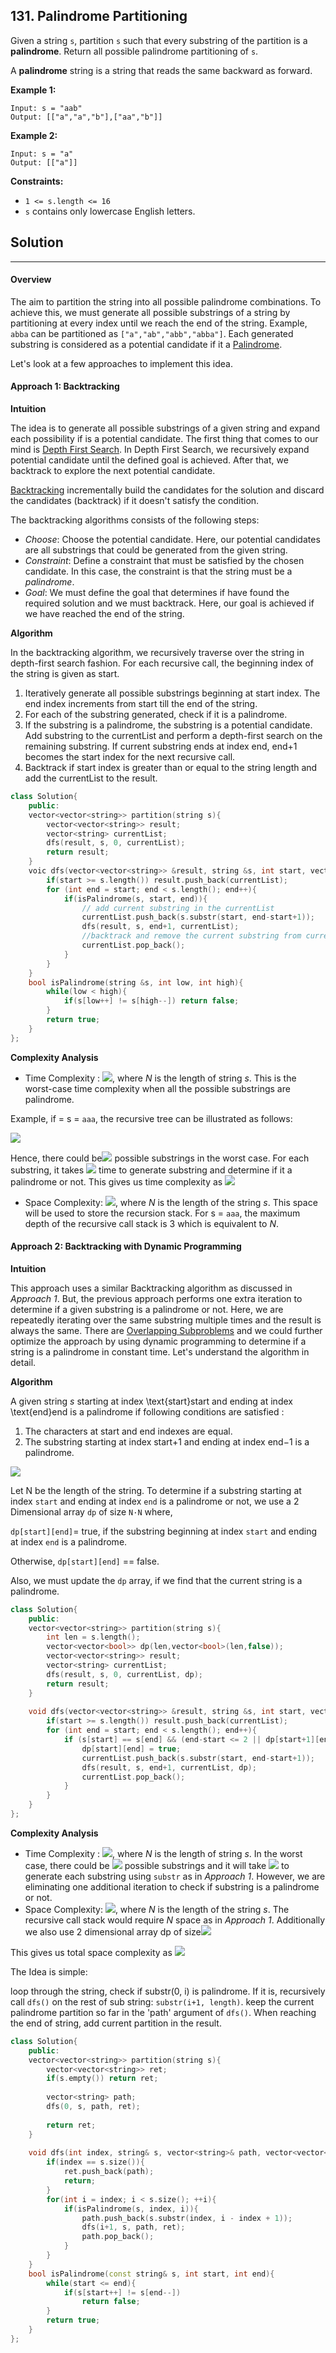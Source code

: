 ﻿## 131. Palindrome Partitioning

Given a string `s`, partition `s` such that every substring of the partition is a **palindrome**. Return all possible palindrome partitioning of `s`.

A **palindrome** string is a string that reads the same backward as forward.

 

**Example 1:**

```
Input: s = "aab"
Output: [["a","a","b"],["aa","b"]]
```

**Example 2:**

```
Input: s = "a"
Output: [["a"]]
```

 

**Constraints:**

- `1 <= s.length <= 16`
- `s` contains only lowercase English letters.





## Solution

------

#### Overview

The aim to partition the string into all possible palindrome combinations. To achieve this, we must generate all possible substrings of a string by partitioning at every index until we reach the end of the string. Example, `abba` can be partitioned as `["a","ab","abb","abba"]`. Each generated substring is considered as a potential candidate if it a [Palindrome](https://en.wikipedia.org/wiki/Palindrome).

Let's look at a few approaches to implement this idea.

#### Approach 1: Backtracking

**Intuition**

The idea is to generate all possible substrings of a given string and expand each possibility if is a potential candidate. The first thing that comes to our mind is [Depth First Search](https://en.wikipedia.org/wiki/Depth-first_search). In Depth First Search, we recursively expand potential candidate until the defined goal is achieved. After that, we backtrack to explore the next potential candidate.

[Backtracking](https://en.wikipedia.org/wiki/Backtracking) incrementally build the candidates for the solution and discard the candidates (backtrack) if it doesn't satisfy the condition.

The backtracking algorithms consists of the following steps:

- *Choose*: Choose the potential candidate. Here, our potential candidates are all substrings that could be generated from the given string.
- *Constraint*: Define a constraint that must be satisfied by the chosen candidate. In this case, the constraint is that the string must be a *palindrome*.
- *Goal*: We must define the goal that determines if have found the required solution and we must backtrack. Here, our goal is achieved if we have reached the end of the string.

**Algorithm**

In the backtracking algorithm, we recursively traverse over the string in depth-first search fashion. For each recursive call, the beginning index of the string is given as start.

1. Iteratively generate all possible substrings beginning at start index. The end index increments from start till the end of the string.
2. For each of the substring generated, check if it is a palindrome.
3. If the substring is a palindrome, the substring is a potential candidate. Add substring to the currentList and perform a depth-first search on the remaining substring. If current substring ends at index end, end+1 becomes the start index for the next recursive call.
4. Backtrack if start index is greater than or equal to the string length and add the currentList to the result.

```cpp
class Solution{
    public:
    vector<vector<string>> partition(string s){
        vector<vector<string>> result;
        vector<string> currentList;
        dfs(result, s, 0, currentList);
        return result;
    }
    voic dfs(vector<vector<string>> &result, string &s, int start, vector<string> &currentList){
        if(start >= s.length()) result.push_back(currentList);
        for (int end = start; end < s.length(); end++){
            if(isPalindrome(s, start, end)){
                // add current substring in the currentList
                currentList.push_back(s.substr(start, end-start+1));
                dfs(result, s, end+1, currentList);
                //backtrack and remove the current substring from currentList
                currentList.pop_back();
            }
        }
    }
    bool isPalindrome(string &s, int low, int high){
        while(low < high){
            if(s[low++] != s[high--]) return false;
        }
        return true;
    }
};
```

**Complexity Analysis**

- Time Complexity : ![](https://shengbucket.oss-cn-hangzhou.aliyuncs.com/pics/YdomL.jpg), where *N* is the length of string *s*. This is the worst-case time complexity when all the possible substrings are palindrome.

Example, if = s = `aaa`, the recursive tree can be illustrated as follows:

![](https://shengbucket.oss-cn-hangzhou.aliyuncs.com/pics/Fnw6U.jpg)

Hence, there could be![](https://shengbucket.oss-cn-hangzhou.aliyuncs.com/pics/aKrbU.jpg) possible substrings in the worst case. For each substring, it takes ![](https://shengbucket.oss-cn-hangzhou.aliyuncs.com/pics/ZMajY.jpg) time to generate substring and determine if it a palindrome or not. This gives us time complexity as ![](https://shengbucket.oss-cn-hangzhou.aliyuncs.com/pics/1QT1U.jpg)

- Space Complexity: ![](https://shengbucket.oss-cn-hangzhou.aliyuncs.com/pics/ZMajY.jpg), where *N* is the length of the string *s*. This space will be used to store the recursion stack. For s = `aaa`, the maximum depth of the recursive call stack is 3 which is equivalent to *N*.



#### Approach 2: Backtracking with Dynamic Programming

**Intuition**

This approach uses a similar Backtracking algorithm as discussed in *Approach 1*. But, the previous approach performs one extra iteration to determine if a given substring is a palindrome or not. Here, we are repeatedly iterating over the same substring multiple times and the result is always the same. There are [Overlapping Subproblems](https://en.wikipedia.org/wiki/Overlapping_subproblems) and we could further optimize the approach by using dynamic programming to determine if a string is a palindrome in constant time. Let's understand the algorithm in detail.

**Algorithm**

A given string *s* starting at index \text{start}start and ending at index \text{end}end is a palindrome if following conditions are satisfied :

1. The characters at start and end indexes are equal.
2. The substring starting at index start+1 and ending at index end−1 is a palindrome.

![](https://shengbucket.oss-cn-hangzhou.aliyuncs.com/pics/wjqgG.jpg)

Let N be the length of the string. To determine if a substring starting at index `start` and ending at index `end` is a palindrome or not, we use a 2 Dimensional array `dp` of size `N·N` where,

`dp[start][end]`= true, if the substring beginning at index `start` and ending at index `end` is a palindrome.

Otherwise, `dp[start][end]` == false.

Also, we must update the `dp` array, if we find that the current string is a palindrome.

```cpp
class Solution{
    public:
    vector<vector<string>> partition(string s){
        int len = s.length();
        vector<vector<bool>> dp(len,vector<bool>(len,false));
        vector<vector<string>> result;
        vector<string> currentList;
        dfs(result, s, 0, currentList, dp);
        return result;
    }
    
    void dfs(vector<vector<string>> &result, string &s, int start, vector<string> &currentList, vector<vector<bool>> &dp){
        if(start >= s.length()) result.push_back(currentList);
        for (int end = start; end < s.length(); end++){
            if (s[start] == s[end] && (end-start <= 2 || dp[start+1][end-1])){
                dp[start][end] = true;
                currentList.push_back(s.substr(start, end-start+1));
                dfs(result, s, end+1, currentList, dp);
                currentList.pop_back();
            }
        }
    }
};
```

**Complexity Analysis**

- Time Complexity : ![](https://shengbucket.oss-cn-hangzhou.aliyuncs.com/pics/qOCtg.jpg), where *N* is the length of string *s*. In the worst case, there could be ![](https://shengbucket.oss-cn-hangzhou.aliyuncs.com/pics/HEJSH.jpg) possible substrings and it will take ![](https://shengbucket.oss-cn-hangzhou.aliyuncs.com/pics/FziiT.jpg) to generate each substring using `substr` as in *Approach 1*. However, we are eliminating one additional iteration to check if substring is a palindrome or not.
- Space Complexity: ![](https://shengbucket.oss-cn-hangzhou.aliyuncs.com/pics/HcOv3.jpg), where *N* is the length of the string *s*. The recursive call stack would require *N* space as in *Approach 1*. Additionally we also use 2 dimensional array dp of size![](https://shengbucket.oss-cn-hangzhou.aliyuncs.com/pics/LdZSv.jpg)

This gives us total space complexity as ![](https://shengbucket.oss-cn-hangzhou.aliyuncs.com/pics/o8qCw.jpg)



The Idea is simple: 

loop through the string, check if substr(0, i) is palindrome. If it is, recursively call `dfs()` on the rest of sub string: `substr(i+1, length)`. keep the current palindrome partition so far in the 'path' argument of `dfs()`. When reaching the end of string, add current partition in the result.

```cpp
class Solution{
    public:
    vector<vector<string>> partition(string s){
        vector<vector<string>> ret;
        if(s.empty()) return ret;
        
        vector<string> path;
        dfs(0, s, path, ret);
        
        return ret;
    }
    
    void dfs(int index, string& s, vector<string>& path, vector<vector<string>>& ret){
        if(index == s.size()){
            ret.push_back(path);
            return;
        }
        for(int i = index; i < s.size(); ++i){
            if(isPalindrome(s, index, i)){
                path.push_back(s.substr(index, i - index + 1));
                dfs(i+1, s, path, ret);
                path.pop_back();
            }
        }
    }
    bool isPalindrome(const string& s, int start, int end){
        while(start <= end){
            if(s[start++] != s[end--])
                return false;
        }
        return true;
    }
};
```


